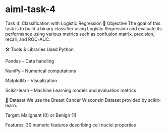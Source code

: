 # aiml-task-4
Task 4: Classification with Logistic Regression
📌 Objective
The goal of this task is to build a binary classifier using Logistic Regression and evaluate its performance using various metrics such as confusion matrix, precision, recall, and ROC-AUC.

🛠 Tools & Libraries Used
Python

Pandas – Data handling

NumPy – Numerical computations

Matplotlib – Visualization

Scikit-learn – Machine Learning models and evaluation metrics

📂 Dataset
We use the Breast Cancer Wisconsin Dataset provided by scikit-learn.

Target: Malignant (0) or Benign (1)

Features: 30 numeric features describing cell nuclei properties

